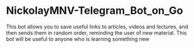 # NickolayMNV-Telegram_Bot_on_Go
This bot allows you to save useful links to articles, videos and lectures, and then sends them in random order, reminding the user of new material. This bot will be useful to anyone who is learning something new
